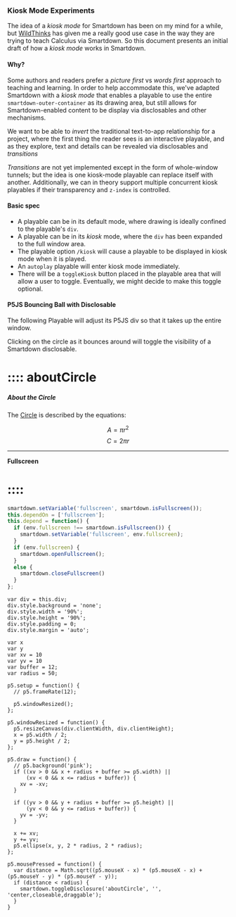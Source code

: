 ### Kiosk Mode Experiments

The idea of a *kiosk mode* for Smartdown has been on my mind for a while, but [WildThinks](https://wildthinks.org) has given me a really good use case in the way they are trying to teach Calculus via Smartdown. So this document presents an initial draft of how a *kiosk mode* works in Smartdown.


#### Why?

Some authors and readers prefer a *picture first* vs *words first* approach to teaching and learning. In order to help accommodate this, we've adapted Smartdown with a *kiosk mode* that enables a playable to use the entire `smartdown-outer-container` as its drawing area, but still allows for Smartdown-enabled content to be display via disclosables and other mechanisms.

We want to be able to *invert* the traditional text-to-app relationship for a project, where the first thing the reader sees is an interactive playable, and as they explore, text and details can be revealed via disclosables and *transitions*

*Transitions* are not yet implemented except in the form of whole-window tunnels; but the idea is one kiosk-mode playable can replace itself with another. Additionally, we can in theory support multiple concurrent kiosk playables if their transparency and `z-index` is controlled.


#### Basic spec
- A playable can be in its default mode, where drawing is ideally confined to the playable's `div`.
- A playable can be in its *kiosk* mode, where the `div` has been expanded to the full window area.
- The playable option `/kiosk` will cause a playable to be displayed in kiosk mode when it is played.
- An `autoplay` playable will enter kiosk mode immediately.
- There will be a `toggleKiosk` button placed in the playable area that will allow a user to toggle. Eventually, we might decide to make this toggle optional.

#### P5JS Bouncing Ball with Disclosable

The following Playable will adjust its P5JS div so that it takes up the entire window.

Clicking on the circle as it bounces around will toggle the visibility of a Smartdown disclosable.


# :::: aboutCircle
##### About the Circle

The [Circle](https://en.wikipedia.org/wiki/Circle) is described by the equations:

$$A = \pi r^2$$
$$C = 2 \pi r$$

---

**Fullscreen** [](:Xfullscreen)

# ::::

```javascript /playable/autoplay
smartdown.setVariable('fullscreen', smartdown.isFullscreen());
this.dependOn = ['fullscreen'];
this.depend = function() {
  if (env.fullscreen !== smartdown.isFullscreen()) {
    smartdown.setVariable('fullscreen', env.fullscreen);
  }
  if (env.fullscreen) {
    smartdown.openFullscreen();
  }
  else {
    smartdown.closeFullscreen()
  }
};

```

```p5js /playable/autoplay/kiosk
var div = this.div;
div.style.background = 'none';
div.style.width = '90%';
div.style.height = '90%';
div.style.padding = 0;
div.style.margin = 'auto';

var x
var y
var xv = 10
var yv = 10
var buffer = 12;
var radius = 50;

p5.setup = function() {
  // p5.frameRate(12);

  p5.windowResized();
};

p5.windowResized = function() {
  p5.resizeCanvas(div.clientWidth, div.clientHeight);
  x = p5.width / 2;
  y = p5.height / 2;
};

p5.draw = function() {
  // p5.background('pink');
  if ((xv > 0 && x + radius + buffer >= p5.width) ||
  	  (xv < 0 && x <= radius + buffer)) {
    xv = -xv;
  }

  if ((yv > 0 && y + radius + buffer >= p5.height) ||
  	  (yv < 0 && y <= radius + buffer)) {
   	yv = -yv;
  }

  x += xv;
  y += yv;
  p5.ellipse(x, y, 2 * radius, 2 * radius);
};

p5.mousePressed = function() {
  var distance = Math.sqrt((p5.mouseX - x) * (p5.mouseX - x) + (p5.mouseY - y) * (p5.mouseY - y));
  if (distance < radius) {
    smartdown.toggleDisclosure('aboutCircle', '', 'center,closeable,draggable');
  }
}
```
